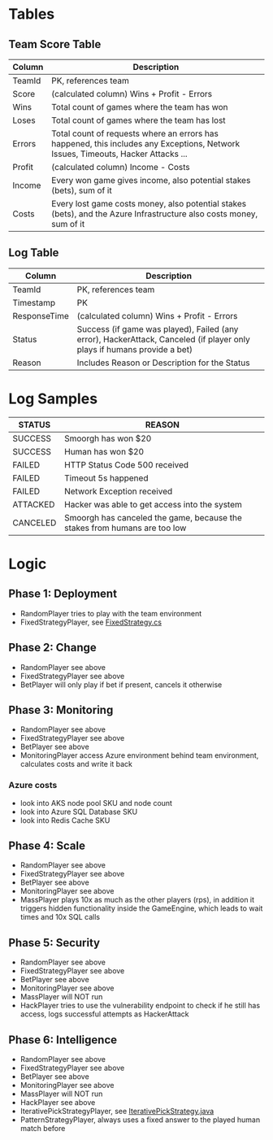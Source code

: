 
# Tables

## Team Score Table
| Column | Description |
| --- | --- |
| TeamId | PK, references team |
| Score | (calculated column) Wins + Profit - Errors |
| Wins | Total count of games where the team has won |
| Loses | Total count of games where the team has lost |
| Errors | Total count of requests where an errors has happened, this includes any Exceptions, Network Issues, Timeouts, Hacker Attacks ... |
| Profit | (calculated column) Income - Costs |
| Income | Every won game gives income, also potential stakes (bets), sum of it  |
| Costs | Every lost game costs money, also potential stakes (bets), and the Azure Infrastructure also costs money, sum of it |

## Log Table
| Column | Description |
| --- | --- |
| TeamId | PK, references team |
| Timestamp | PK |
| ResponseTime | (calculated column) Wins + Profit - Errors |
| Status | Success (if game was played), Failed (any error), HackerAttack, Canceled (if player only plays if humans provide a bet) |
| Reason | Includes Reason or Description for the Status |

# Log Samples

| STATUS | REASON |
| --- | --- |
| SUCCESS | Smoorgh has won $20 |
| SUCCESS | Human has won $20 |
| FAILED | HTTP Status Code 500 received |
| FAILED | Timeout 5s happened |
| FAILED | Network Exception received |
| ATTACKED | Hacker was able to get access into the system |
| CANCELED | Smoorgh has canceled the game, because the stakes from humans are too low |

# Logic

## Phase 1: Deployment
* RandomPlayer tries to play with the team environment
* FixedStrategyPlayer, see [FixedStrategy.cs](https://github.com/microsoft/RockPaperScissorsLizardSpock/blob/main/Source/Services/RPSLS.DotNetPlayer.Api/Strategies/FixedStrategy.cs)

## Phase 2: Change
* RandomPlayer see above
* FixedStrategyPlayer see above
* BetPlayer will only play if bet if present, cancels it otherwise

## Phase 3: Monitoring
* RandomPlayer see above
* FixedStrategyPlayer see above
* BetPlayer see above
* MonitoringPlayer access Azure environment behind team environment, calculates costs and write it back

### Azure costs
* look into AKS node pool SKU and node count
* look into Azure SQL Database SKU
* look into Redis Cache SKU

## Phase 4: Scale
* RandomPlayer see above
* FixedStrategyPlayer see above
* BetPlayer see above
* MonitoringPlayer see above
* MassPlayer plays 10x as much as the other players (rps), in addition it triggers hidden functionality inside the GameEngine, which leads to wait times and 10x SQL calls

## Phase 5: Security
* RandomPlayer see above
* FixedStrategyPlayer see above
* BetPlayer see above
* MonitoringPlayer see above
* MassPlayer will NOT run
* HackPlayer tries to use the vulnerability endpoint to check if he still has access, logs successful attempts as HackerAttack

## Phase 6: Intelligence
* RandomPlayer see above
* FixedStrategyPlayer see above
* BetPlayer see above
* MonitoringPlayer see above
* MassPlayer will NOT run
* HackPlayer see above
* IterativePickStrategyPlayer, see [IterativePickStrategy.java](https://github.com/microsoft/RockPaperScissorsLizardSpock/blob/main/Source/Services/RPSLS.JavaPlayer.Api/src/main/java/RPSLS/JavaPlayer/Api/Strategy/IterativePickStrategy.java)
* PatternStrategyPlayer, always uses a fixed answer to the played human match before